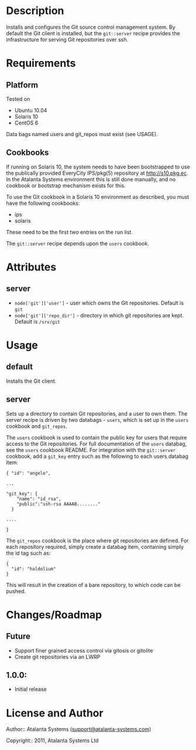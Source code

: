 
Description
===========

Installs and configures the Git source control management system.  By default the Git client is installed, but the `git::server` recipe provides the infrastructure for serving Git repositories over ssh.

Requirements
============

Platform
--------



Tested on 

* Ubuntu 10.04
* Solaris 10
* CentOS 6

Data bags named users and git_repos must exist (see USAGE).

Cookbooks
---------

If running on Solaris 10, the system needs to have been bootstrapped to use the publically provided EveryCity IPS/pkg(5) repository at http://s10.pkg.ec.  In the Atalanta Systems environment this is still done manually, and no cookbook or bootstrap mechanism exists for this.

To use the Git cookbook in a Solaris 10 environment as described, you must have the following cookbooks:

* ips
* solaris

These need to be the first two entries on the run list.

The `git::server` recipe depends upon the `users` cookbook.

Attributes
==========

server
------

* `node['git']['user']` - user which owns the Git repositories.  Default is `git`
* `node['git']['repo_dir']` - directory in which git repositories are kept.  Default is `/srv/git`

Usage
=====

default
-------

Installs the Git client.

server
------

Sets up a directory to contain Git repositories, and a user to own them.  The server recipe is driven by two databags - `users`, which is set up in the `users` cookbook and `git_repos`.

The `users` cookbook is used to contain the public key for users that require access to the Git repositories.  For full documentation of the `users` databag, see the `users` cookbook README.  For integration with the `git::server` cookbook, add a `git_key` entry such as the following to each users databag item:

    { "id": "angelo", 
    
    ...
    
    "git_key": {
        "name": "id_rsa", 
        "public":"ssh-rsa AAAAB........"
      }
    
    ....
    
    }


The `git_repos` cookbook is the place where git repositories are defined.  For each repository required, simply create a databag item, containing simply the id tag such as:

    { 
      "id": "haldolium"
    }

This will result in the creation of a bare repository, to which code can be pushed.

Changes/Roadmap
===============

## Future

* Support finer grained access control via gitosis or gitolite
* Create git repositories via an LWRP

## 1.0.0:

* Initial release

License and Author
==================

Author:: Atalanta Systems (<support@atalanta-systems.com>)

Copyright:: 2011, Atalanta Systems Ltd
